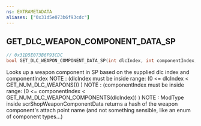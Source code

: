 ```yaml
---
ns: EXTRAMETADATA
aliases: ["0x31d5e073b6f93cdc"]
---
```

## GET_DLC_WEAPON_COMPONENT_DATA_SP

```c
// 0x31D5E073B6F93CDC
bool GET_DLC_WEAPON_COMPONENT_DATA_SP(int dlcIndex, int componentIndex, scrshopweaponcomponentdata weaponComponent);
```

Looks up a weapon component in SP based on the supplied dlc index and componentIndex NOTE : (dlcIndex must be inside range: (0 <= dlcIndex < GET_NUM_DLC_WEAPONS()) ) NOTE : (componentIndex must be inside range: (0 <= componentIndex < GET_NUM_DLC_WEAPON_COMPONENTS(dlcIndex)) ) NOTE : ModType inside scrShopWeaponComponentData returns a hash of the weapon component's attach point name (and not something sensible, like an enum of component types...)

